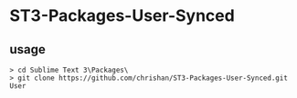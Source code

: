 ST3-Packages-User-Synced
========================

## usage

```
> cd Sublime Text 3\Packages\
> git clone https://github.com/chrishan/ST3-Packages-User-Synced.git User
```
